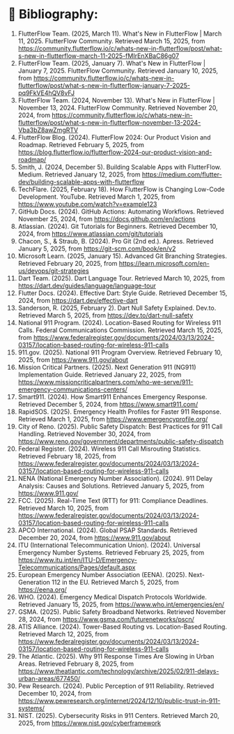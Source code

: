 # 📑 Bibliography:

1. FlutterFlow Team. (2025, March 11). What's New in FlutterFlow | March 11, 2025. FlutterFlow Community. Retrieved March 15, 2025, from https://community.flutterflow.io/c/whats-new-in-flutterflow/post/what-s-new-in-flutterflow-march-11-2025-fMIrEnXBaC86g07
2. FlutterFlow Team. (2025, January 7). What's New in FlutterFlow | January 7, 2025. FlutterFlow Community. Retrieved January 10, 2025, from https://community.flutterflow.io/c/whats-new-in-flutterflow/post/what-s-new-in-flutterflow-january-7-2025-pq9FkVE4hQV8vFJ
3. FlutterFlow Team. (2024, November 13). What's New in FlutterFlow | November 13, 2024. FlutterFlow Community. Retrieved November 20, 2024, from https://community.flutterflow.io/c/whats-new-in-flutterflow/post/what-s-new-in-flutterflow-november-13-2024-Vba3bZ8awZmgRTV
4. FlutterFlow Blog. (2024). FlutterFlow 2024: Our Product Vision and Roadmap. Retrieved February 5, 2025, from https://blog.flutterflow.io/flutterflow-2024-our-product-vision-and-roadmap/
5. Smith, J. (2024, December 5). Building Scalable Apps with FlutterFlow. Medium. Retrieved January 12, 2025, from https://medium.com/flutter-dev/building-scalable-apps-with-flutterflow
6. TechFlare. (2025, February 18). How FlutterFlow is Changing Low-Code Development. YouTube. Retrieved March 1, 2025, from https://www.youtube.com/watch?v=example123
7. GitHub Docs. (2024). GitHub Actions: Automating Workflows. Retrieved November 25, 2024, from https://docs.github.com/en/actions
8. Atlassian. (2024). Git Tutorials for Beginners. Retrieved December 10, 2024, from https://www.atlassian.com/git/tutorials
9. Chacon, S., & Straub, B. (2024). Pro Git (2nd ed.). Apress. Retrieved January 5, 2025, from https://git-scm.com/book/en/v2
10. Microsoft Learn. (2025, January 15). Advanced Git Branching Strategies. Retrieved February 20, 2025, from https://learn.microsoft.com/en-us/devops/git-strategies
11. Dart Team. (2025). Dart Language Tour. Retrieved March 10, 2025, from https://dart.dev/guides/language/language-tour
12. Flutter Docs. (2024). Effective Dart: Style Guide. Retrieved December 15, 2024, from https://dart.dev/effective-dart
13. Sanderson, R. (2025, February 2). Dart Null Safety Explained. Dev.to. Retrieved March 5, 2025, from https://dev.to/dart-null-safety
14. National 911 Program. (2024). Location-Based Routing for Wireless 911 Calls. Federal Communications Commission. Retrieved March 15, 2025, from https://www.federalregister.gov/documents/2024/03/13/2024-03157/location-based-routing-for-wireless-911-calls
15. 911.gov. (2025). National 911 Program Overview. Retrieved February 10, 2025, from https://www.911.gov/about
16. Mission Critical Partners. (2025). Next Generation 911 (NG911) Implementation Guide. Retrieved January 22, 2025, from https://www.missioncriticalpartners.com/who-we-serve/911-emergency-communications-centers/
17. Smart911. (2024). How Smart911 Enhances Emergency Response. Retrieved December 5, 2024, from https://www.smart911.com/
18. RapidSOS. (2025). Emergency Health Profiles for Faster 911 Response. Retrieved March 1, 2025, from https://www.emergencyprofile.org/
19. City of Reno. (2025). Public Safety Dispatch: Best Practices for 911 Call Handling. Retrieved November 30, 2024, from https://www.reno.gov/government/departments/public-safety-dispatch
20. Federal Register. (2024). Wireless 911 Call Misrouting Statistics. Retrieved February 18, 2025, from https://www.federalregister.gov/documents/2024/03/13/2024-03157/location-based-routing-for-wireless-911-calls
21. NENA (National Emergency Number Association). (2024). 911 Delay Analysis: Causes and Solutions. Retrieved January 5, 2025, from https://www.911.gov/
22. FCC. (2025). Real-Time Text (RTT) for 911: Compliance Deadlines. Retrieved March 10, 2025, from https://www.federalregister.gov/documents/2024/03/13/2024-03157/location-based-routing-for-wireless-911-calls
23. APCO International. (2024). Global PSAP Standards. Retrieved December 20, 2024, from https://www.911.gov/about
24. ITU (International Telecommunication Union). (2024). Universal Emergency Number Systems. Retrieved February 25, 2025, from https://www.itu.int/en/ITU-D/Emergency-Telecommunications/Pages/default.aspx
25. European Emergency Number Association (EENA). (2025). Next-Generation 112 in the EU. Retrieved March 5, 2025, from https://eena.org/
26. WHO. (2024). Emergency Medical Dispatch Protocols Worldwide. Retrieved January 15, 2025, from https://www.who.int/emergencies/en/
27. GSMA. (2025). Public Safety Broadband Networks. Retrieved November 28, 2024, from https://www.gsma.com/futurenetworks/pscn/
28. ATIS Alliance. (2024). Tower-Based Routing vs. Location-Based Routing. Retrieved March 12, 2025, from https://www.federalregister.gov/documents/2024/03/13/2024-03157/location-based-routing-for-wireless-911-calls
29. The Atlantic. (2025). Why 911 Response Times Are Slowing in Urban Areas. Retrieved February 8, 2025, from https://www.theatlantic.com/technology/archive/2025/02/911-delays-urban-areas/677450/
30. Pew Research. (2024). Public Perception of 911 Reliability. Retrieved December 10, 2024, from https://www.pewresearch.org/internet/2024/12/10/public-trust-in-911-systems/
31. NIST. (2025). Cybersecurity Risks in 911 Centers. Retrieved March 20, 2025, from https://www.nist.gov/cyberframework
